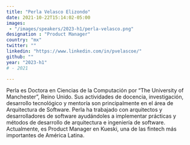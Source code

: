 ```yaml
---
title: "Perla Velasco Elizondo"
date: 2021-10-22T15:14:02-05:00
images: 
 - "/images/speakers/2023-h1/perla-velasco.png"
designation : "Product Manager"
country: "mx"
twitter: ""
linkedin: "https://www.linkedin.com/in/pvelascoe/"
github: ""
year: "2023-h1"
# - 2021

---
```



Perla es Doctora en Ciencias de la Computación por “The University of Manchester”, Reino Unido. Sus actividades de docencia, investigación, desarrollo tecnológico y mentoría son principalmente en el área de Arquitectura de Software. Perla ha trabajado con arquitectos y desarrolladores de software ayudándoles a implementar prácticas y métodos de desarrollo de arquitectura e ingeniería de software. Actualmente, es Product Manager en Kueski, una de las fintech más importantes de América Latina.